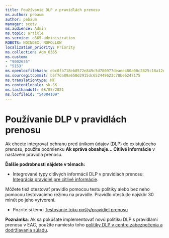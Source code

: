 ```yaml
---
title: Používanie DLP v pravidlách prenosu
ms.author: pebaum
author: pebaum
manager: scotv
ms.audience: Admin
ms.topic: article
ms.service: o365-administration
ROBOTS: NOINDEX, NOFOLLOW
localization_priority: Priority
ms.collection: Adm_O365
ms.custom:
- "9002635"
- "5153"
ms.openlocfilehash: ebc0fb718eb0572e849c5d780977deaee480a00c2825c18a12e4d2212342f17a
ms.sourcegitcommit: b5f7da89a650d2915dc652449623c78be6247175
ms.translationtype: MT
ms.contentlocale: sk-SK
ms.lasthandoff: 08/05/2021
ms.locfileid: "54084109"
---
```

# <a name="using-dlp-in-transport-rules"></a>Používanie DLP v pravidlách prenosu

Ak chcete integrovať ochranu pred únikom údajov (DLP) do existujúceho prenosu, použite podmienku **Ak správa obsahuje... Citlivé informácie** v nastavení pravidla prenosu.

**Ďalšie podrobnosti nájdete v témach:**

- Integrované typy citlivých informácií DLP v pravidlách prenosu: [Integrácia pravidiel pre citlivé informácie](https://docs.microsoft.com/exchange/security-and-compliance/data-loss-prevention/integrate-sensitive-information-rules).

Môžete tiež otestovať pravidlo pomocou testu politiky alebo bez neho pomocou testovacieho režimu na pravidle.  Pravidlo otestujte najskôr 30 minút po jeho vytvorení.

- Pozrite si tému [Testovanie toku pošty/pravidiel prenosu](https://docs.microsoft.com/exchange/security-and-compliance/mail-flow-rules/test-mail-flow-rules)

**Poznámka**: Ak sa pokúšate implementovať novú politiku DLP s pravidlami prenosu v EAC, použite namiesto toho [politiky DLP v centre zabezpečenia a dodržiavania súladu](https://docs.microsoft.com/microsoft-365/compliance/data-loss-prevention-policies?view=o365-worldwide).
